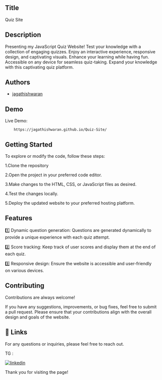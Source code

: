 
## Title

Quiz Site
## Description 

Presenting my JavaScript Quiz Website! Test your knowledge with a collection of engaging quizzes. Enjoy an interactive experience, responsive design, and captivating visuals. Enhance your learning while having fun. Accessible on any device for seamless quiz-taking. Expand your knowledge with this captivating quiz platform.
## Authors

- [jagathishwaran](https://www.github.com/jagathishwaran) 


## Demo

Live Demo:

        https://jagathishwaran.github.io/Quiz-Site/

    
## Getting Started

To explore or modify the code, follow these steps:

1.Clone the repository

2.Open the project in your preferred code editor.

3.Make changes to the HTML, CSS, or JavaScript files as desired.

4.Test the changes locally.

5.Deploy the updated website to your preferred hosting platform.


## Features

1️⃣ Dynamic question generation: Questions are generated dynamically to provide a unique experience with each quiz attempt.

2️⃣ Score tracking: Keep track of user scores and display them at the end of each quiz.

3️⃣ Responsive design: Ensure the website is accessible and user-friendly on various devices.



## Contributing

Contributions are always welcome!

If you have any suggestions, improvements, or bug fixes, feel free to submit a pull request. Please ensure that your contributions align with the overall design and goals of the website. 


## 🔗 Links

For any questions or inquiries, please feel free to reach out. 

TG :

[![linkedin](https://img.shields.io/badge/linkedin-0A66C2?style=for-the-badge&logo=linkedin&logoColor=white)](https://www.linkedin.com/in/jagathishwaran-m-172928231)


Thank you for visiting the page!
